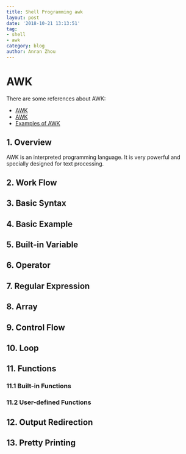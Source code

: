 ```yaml
---
title: Shell Programming awk
layout: post
date: '2018-10-21 13:13:51'
tag:
- shell
- awk
category: blog
author: Anran Zhou
---
```


# AWK 
There are some references about AWK: 
* [AWK](https://www.tutorialspoint.com/awk/)
* [AWK](http://www.grymoire.com/Unix/Awk.html#uh-5)
* [Examples of AWK](https://www.tldp.org/LDP/abs/html/awk.html)


## 1. Overview
AWK is an interpreted programming language. It is very powerful and specially designed for text processing. 

## 2. Work Flow

## 3. Basic Syntax

## 4. Basic Example

## 5. Built-in Variable

## 6. Operator

## 7. Regular Expression

## 8. Array

## 9. Control Flow

## 10. Loop

## 11. Functions
### 11.1 Built-in Functions

### 11.2 User-defined Functions

## 12. Output Redirection

## 13. Pretty Printing
